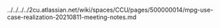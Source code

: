 ../../../../2cu.atlassian.net/wiki/spaces/CCU/pages/500000014/mpg-use-case-realization-20210811-meeting-notes.md